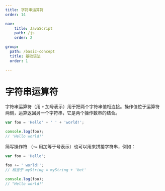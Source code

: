 ```yaml
---
title: 字符串运算符
order: 14

nav:
    title: JavaScript
    path: /js
    order: 2

group:
  path: /basic-concept
  title: 基础语法
  order: 1

---
```


# 字符串运算符

字符串运算符（用 `+` 加号表示）用于把两个字符串值相连接。操作值位于运算符两侧，运算返回另一个字符串，它是两个操作数串的结合。

```js
var foo = 'Hello' + ' ' + 'world!';

console.log(foo);
// 'Hello world!'
```

简写操作符 （`+=` 用加等于号表示）也可以用来拼接字符串，例如：

```js
var foo = 'Hello';

foo += ' world!';
// 相当于 myString = myString + 'bet'

console.log(foo);
// "Hello world!"
```
